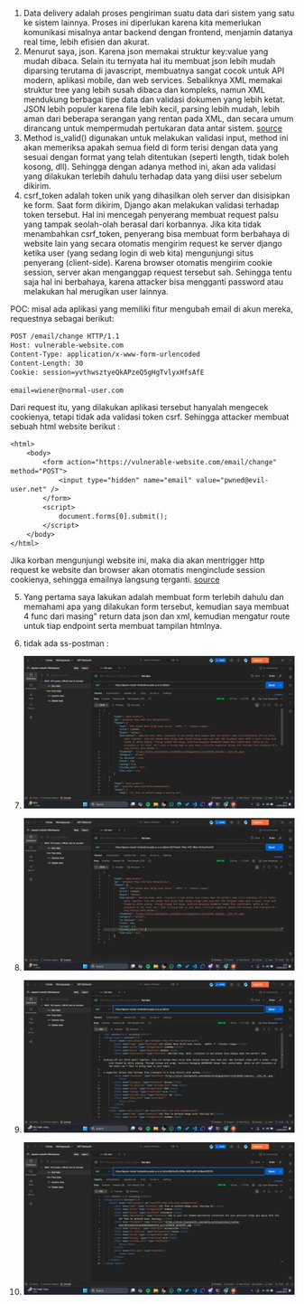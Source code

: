 1. Data delivery adalah proses pengiriman suatu data dari sistem yang satu ke sistem lainnya. Proses ini diperlukan karena kita memerlukan komunikasi misalnya antar backend dengan frontend, menjamin datanya real time, lebih efisien dan akurat.
2. Menurut saya, json. Karena json memakai struktur key:value yang mudah dibaca. Selain itu ternyata hal itu membuat json lebih mudah diparsing terutama di javascript, membuatnya sangat cocok untuk API modern, aplikasi mobile, dan web services. Sebaliknya XML memakai struktur tree yang lebih susah dibaca dan kompleks, namun XML mendukung berbagai tipe data dan validasi dokumen yang lebih ketat. JSON lebih populer karena file lebih kecil, parsing lebih mudah, lebih aman dari beberapa serangan yang rentan pada XML, dan secara umum dirancang untuk mempermudah pertukaran data antar sistem. [source](https://aws.amazon.com/compare/the-difference-between-json-xml/) 
3. Method is_valid() digunakan untuk melakukan validasi input, method ini akan memeriksa apakah semua field di form terisi dengan data yang sesuai dengan format yang telah ditentukan (seperti length, tidak boleh kosong, dll). Sehingga dengan adanya method ini, akan ada validasi yang dilakukan terlebih dahulu terhadap data yang diisi user sebelum dikirim.
4. csrf_token adalah token unik yang dihasilkan oleh server dan disisipkan ke form. Saat form dikirim, Django akan melakukan validasi terhadap token tersebut. Hal ini mencegah penyerang membuat request palsu yang tampak seolah-olah berasal dari korbannya. Jika kita tidak menambahkan csrf_token, penyerang bisa membuat form berbahaya di website lain yang secara otomatis mengirim request ke server django ketika user (yang sedang login di web kita) mengunjungi situs penyerang (client-side). Karena browser otomatis mengirim cookie session, server akan menganggap request tersebut sah. Sehingga tentu saja hal ini berbahaya, karena attacker bisa mengganti password atau melakukan hal merugikan user lainnya.

POC:
misal ada aplikasi yang memiliki fitur mengubah email di akun mereka, requestnya sebagai berikut:
```
POST /email/change HTTP/1.1
Host: vulnerable-website.com
Content-Type: application/x-www-form-urlencoded
Content-Length: 30
Cookie: session=yvthwsztyeQkAPzeQ5gHgTvlyxHfsAfE

email=wiener@normal-user.com
```
Dari request itu, yang dilakukan aplikasi tersebut hanyalah mengecek cookienya, tetapi tidak ada validasi token csrf. Sehingga attacker membuat sebuah html website berikut : 
```
<html>
    <body>
        <form action="https://vulnerable-website.com/email/change" method="POST">
            <input type="hidden" name="email" value="pwned@evil-user.net" />
        </form>
        <script>
            document.forms[0].submit();
        </script>
    </body>
</html> 
```

Jika korban mengunjungi website ini, maka dia akan mentrigger http request ke website dan browser akan otomatis menginclude session cookienya, sehingga emailnya langsung terganti. [source](https://portswigger.net/web-security/csrf)

5. Yang pertama saya lakukan adalah membuat form terlebih dahulu dan memahami apa yang dilakukan form tersebut, kemudian saya membuat 4 func dari masing" return data json dan xml, kemudian mengatur route untuk tiap endpoint serta membuat tampilan htmlnya.

6. tidak ada
ss-postman : 
1. ![json](assets/json.jpg)
2. ![json_id](assets/json_id.jpg)
3. ![xml](assets/xml.jpg)
4. ![xml_id](assets/xml_id.jpg)